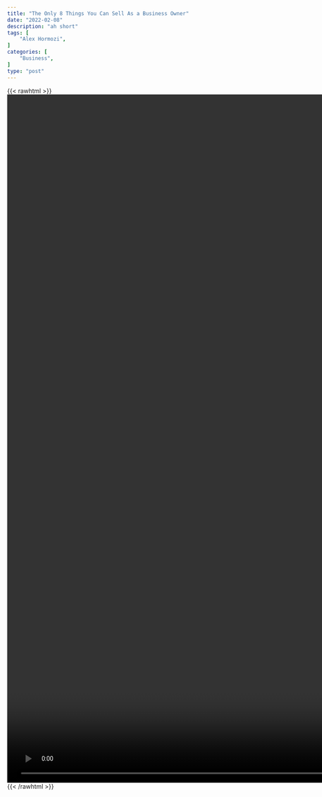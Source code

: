 ```yaml
---
title: "The Only 8 Things You Can Sell As a Business Owner"
date: "2022-02-08"
description: "ah short"
tags: [
    "Alex Hormozi",
]
categories: [
    "Business",
]
type: "post"
---
```

{{< rawhtml >}}
    <video style="height:40vh;width:auto" overflow="hidden" controls>
        <source src="https://clips.dev00ps.com/Alex_Hormozi/The_ONLY_8_Things_You_an_Sell_as_a_Business_Owner.mp4" type="video/mp4"> 
    </video>
{{< /rawhtml >}}